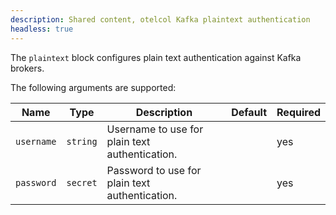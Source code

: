 ```yaml
---
description: Shared content, otelcol Kafka plaintext authentication
headless: true
---
```


The `plaintext` block configures plain text authentication against Kafka brokers.

The following arguments are supported:

Name | Type | Description | Default | Required
---- | ---- | ----------- | ------- | --------
`username` | `string` | Username to use for plain text authentication. | | yes
`password` | `secret` | Password to use for plain text authentication. | | yes
